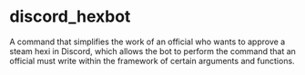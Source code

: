 # discord_hexbot
A command that simplifies the work of an official who wants to approve a steam hexi in Discord, which allows the bot to perform the command that an official must write within the framework of certain arguments and functions.
